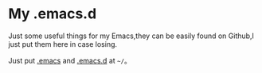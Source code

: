 # My .emacs.d

Just some useful things for my Emacs,they can be easily found on Github,I just put them here in case losing.

Just put [.emacs](https://github.com/graygoods/.emacs) and [.emacs.d](https://github.com/graygoods/.emacs.d) at `~/`。
